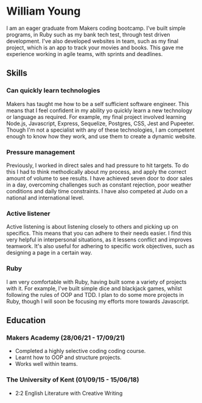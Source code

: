 
# **William Young**

I am an eager graduate from Makers coding bootcamp. I’ve built simple programs, in Ruby such as my bank tech test, through test driven development. I've also developed websites in team, such as my final project, which is an app to track your movies and books. This gave me experience working in agile teams, with sprints and deadlines.

## Skills

### Can quickly learn technologies

Makers has taught me how to be a self sufficient software engineer. This means that I feel confident in my ability yo quickly learn a new technology or language as required. For example, my final project involved learning Node.js, Javascript, Express, Sequelize, Postgres, CSS, Jest and Pupeeter. Though I'm not a specialist with any of these technologies, I am competent enough to know how they work, and use them to create a dynamic website. 

### Pressure management

Previously, I worked in direct sales and had pressure to hit targets. To do this I had to think methodically about my process, and apply the correct amount of volume to see results. I have achieved seven door to door sales in a day, overcoming challenges such as constant rejection, poor weather conditions and daily time constraints. I have also competed at Judo on a national and international level.  

### Active listener

Active listening is about listening closely to others and picking up on specifics. This means that you can adhere to their needs easier. I find this very helpful in interpersonal situations, as it lessens conflict and improves teamwork. It's also useful for adhering to specific work objectives, such as designing a page in a certain way. 

### Ruby

I am very comfortable with Ruby, having built some a variety of projects with it. For example, I've built simple dice and blackjack games, whilst following the rules of OOP and TDD. I plan to do some more projects in Ruby, though I will soon be focusing my efforts more towards Javascript.

## Education

### Makers Academy (28/06/21 - 17/09/21)

* Completed a highly selective coding coding course.
* Learnt how to OOP and structure projects.
* Works well within teams.


### The University of Kent (01/09/15 - 15/06/18)

* 2:2 English Literature with Creative Writing
